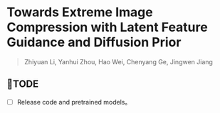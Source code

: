 # Towards Extreme Image Compression with Latent Feature Guidance and Diffusion Prior

> Zhiyuan Li, Yanhui Zhou, Hao Wei, Chenyang Ge, Jingwen Jiang<br>

## :memo:TODE
- [ ] Release code and pretrained models。